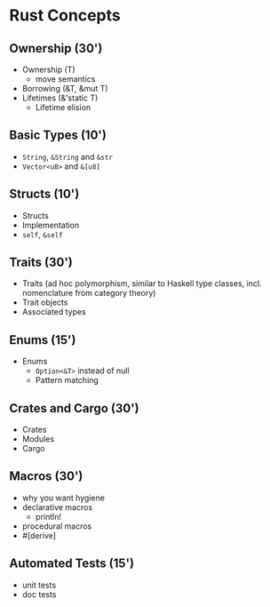 # Rust Concepts

## Ownership (30')
* Ownership (T)
  * move semantics
* Borrowing (&T, &mut T)
* Lifetimes (&'static T)
  * Lifetime elision

## Basic Types (10')
* `String`, `&String` and `&str`
* `Vector<u8>` and `&[u8]`

## Structs (10')
* Structs
* Implementation
* `self`, `&self`

## Traits (30')
* Traits (ad hoc polymorphism, similar to Haskell type classes, incl. nomenclature from category theory)
* Trait objects
* Associated types

## Enums (15')
* Enums
  * `Option<&T>` instead of null
  * Pattern matching
  
## Crates and Cargo (30')
* Crates
* Modules
* Cargo

## Macros (30')
* why you want hygiene
* declarative macros
  * println!
* procedural macros
* #[derive]

## Automated Tests (15')
* unit tests
* doc tests
